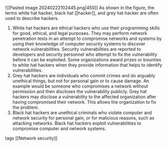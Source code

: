 ![[Pasted image 20240222102445.png|450]]
As shown in the figure, the terms white hat hacker, black hat [[hacker]], and grey hat hacker are often used to describe hackers.

1. White hat hackers are ethical hackers who use their programming skills for good, ethical, and legal purposes. They may perform network penetration tests in an attempt to compromise networks and systems by using their knowledge of computer security systems to discover network vulnerabilities. Security vulnerabilities are reported to developers and security personnel who attempt to fix the vulnerability before it can be exploited. Some organizations award prizes or bounties to white hat hackers when they provide information that helps to identify vulnerabilities.
2. Grey hat hackers are individuals who commit crimes and do arguably unethical things, but not for personal gain or to cause damage. An example would be someone who compromises a network without permission and then discloses the vulnerability publicly. Grey hat hackers may disclose a vulnerability to the affected organization after having compromised their network. This allows the organization to fix the problem.
3. Black hat hackers are unethical criminals who violate computer and network security for personal gain, or for malicious reasons, such as attacking networks. Black hat hackers exploit vulnerabilities to compromise computer and network systems.

tags
[[Network security]]


